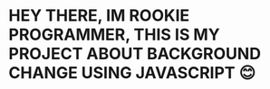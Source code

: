 <h1>HEY THERE, IM ROOKIE PROGRAMMER, THIS IS MY PROJECT ABOUT BACKGROUND CHANGE USING JAVASCRIPT 😊</h1>
